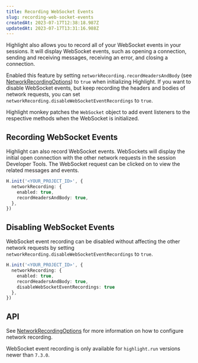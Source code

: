 ```yaml
---
title: Recording WebSocket Events
slug: recording-web-socket-events
createdAt: 2023-07-17T12:38:18.987Z
updatedAt: 2023-07-17T13:31:16.988Z
---
```


Highlight also allows you to record all of your WebSocket events in your sessions. It will display WebSocket events, such as opening a connection, sending and receiving messages, receiving an error, and closing a connection.

Enabled this feature by setting `networkRecording.recordHeadersAndBody` (see [NetworkRecordingOptions](../../../sdk/client.md#Hinit)) to `true` when initializing Highlight. If you want to disable WebSocket events, but keep recording the headers and bodies of network requests, you can set `networkRecording.disableWebSocketEventRecordings` to `true`.

Highlight monkey patches the `WebSocket` object to add event listeners to the respective methods when the WebSocket is initialized.

## Recording WebSocket Events

Highlight can also record WebSocket events. WebSockets will display the initial open connection with the other network requests in the session Developer Tools. The WebSocket request can be clicked on to view the related messages and events.

```typescript
H.init('<YOUR_PROJECT_ID>', {
  networkRecording: {
    enabled: true,
    recordHeadersAndBody: true,
  },
})
```

## Disabling WebSocket Events

WebSocket event recording can be disabled without affecting the other network requests by setting `networkRecording.disableWebSocketEventRecordings` to `true`.

```typescript
H.init('<YOUR_PROJECT_ID>', {
  networkRecording: {
    enabled: true,
    recordHeadersAndBody: true,
    disableWebSocketEventRecordings: true
  },
})
```

## API

See [NetworkRecordingOptions](../../../sdk/client.md) for more information on how to configure network recording.

WebSocket event recording is only available for `highlight.run` versions newer than `7.3.0`.
